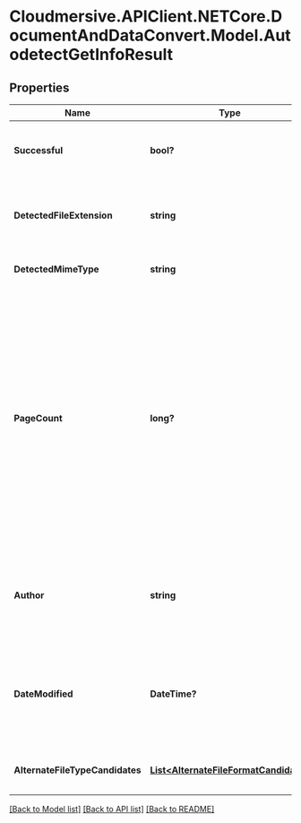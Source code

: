 # Cloudmersive.APIClient.NETCore.DocumentAndDataConvert.Model.AutodetectGetInfoResult
## Properties

Name | Type | Description | Notes
------------ | ------------- | ------------- | -------------
**Successful** | **bool?** | True if the operation was successful, false otherwise | [optional] 
**DetectedFileExtension** | **string** | Detected file extension of the file format, with a leading period | [optional] 
**DetectedMimeType** | **string** | MIME type of this file extension | [optional] 
**PageCount** | **long?** | Number of pages in a page-based document; for presentations, this is the number of slides and for a spreadsheet this is the number of worksheets.  Contains 0 when the page count cannot be determined, or if the concept of page count does not apply (e.g. for an image) | [optional] 
**Author** | **string** | User name of the creator/author of the document, if available, null if not available | [optional] 
**DateModified** | **DateTime?** | The timestamp that the document was last modified, if available, null if not available | [optional] 
**AlternateFileTypeCandidates** | [**List&lt;AlternateFileFormatCandidate&gt;**](AlternateFileFormatCandidate.md) | Alternate file type options and their probability | [optional] 

[[Back to Model list]](../README.md#documentation-for-models) [[Back to API list]](../README.md#documentation-for-api-endpoints) [[Back to README]](../README.md)

